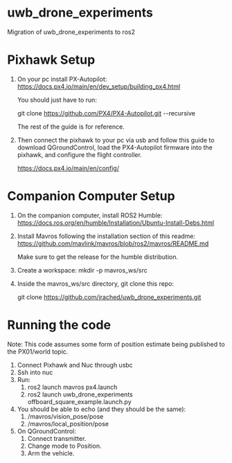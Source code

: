 # uwb_drone_experiments
Migration of uwb_drone_experiments to ros2

# Pixhawk Setup

1. On your pc install PX-Autopilot:
    https://docs.px4.io/main/en/dev_setup/building_px4.html 
    
   You should just have to run: 

   git clone https://github.com/PX4/PX4-Autopilot.git --recursive

   The rest of the guide is for reference.

2. Then connect the pixhawk to your pc via usb and follow this guide to download QGroundControl, load the PX4-Autopilot firmware into the pixhawk, and configure the flight controller.

    https://docs.px4.io/main/en/config/ 


# Companion Computer Setup

1. On the companion computer, install ROS2 Humble:
    https://docs.ros.org/en/humble/Installation/Ubuntu-Install-Debs.html 

2. Install Mavros following the installation section of this readme: 
    https://github.com/mavlink/mavros/blob/ros2/mavros/README.md
    
    Make sure to get the release for the humble distribution.

3. Create a workspace:
    mkdir -p mavros_ws/src

4. Inside the mavros_ws/src directory, git clone this repo:

    git clone https://github.com/jrached/uwb_drone_experiments.git


# Running the code

Note: This code assumes some form of position estimate being published to the PX01/world topic.

1. Connect Pixhawk and Nuc through usbc
2. Ssh into nuc
3. Run: 
    1. ros2 launch mavros px4.launch 
    2. ros2 launch uwb_drone_experiments offboard_square_example.launch.py
4. You should be able to echo (and they should be the same):
    1. /mavros/vision_pose/pose
    2. /mavros/local_position/pose
5. On QGroundControl:
    1. Connect transmitter.
    2. Change mode to Position.
    3. Arm the vehicle.


